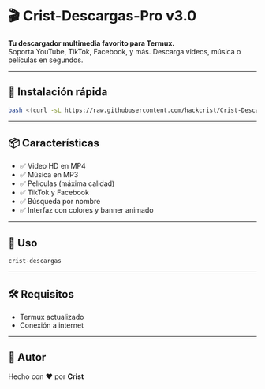 # 🎬 Crist-Descargas-Pro v3.0

**Tu descargador multimedia favorito para Termux.**  
Soporta YouTube, TikTok, Facebook, y más. Descarga videos, música o películas en segundos.

---

## 🚀 Instalación rápida

```bash
bash <(curl -sL https://raw.githubusercontent.com/hackcrist/Crist-Descargas-Pro/main/install.sh)
```

---

## 📦 Características

- ✅ Video HD en MP4
- ✅ Música en MP3
- ✅ Películas (máxima calidad)
- ✅ TikTok y Facebook
- ✅ Búsqueda por nombre
- ✅ Interfaz con colores y banner animado

---

## 🧠 Uso

```bash
crist-descargas
```

---

## 🛠 Requisitos

- Termux actualizado
- Conexión a internet

---

## 👤 Autor

Hecho con ❤️ por **Crist**
